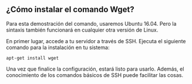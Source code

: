 ## ¿Cómo instalar el comando Wget?
Para esta demostración del comando, usaremos Ubuntu 16.04. Pero la sintaxis también funcionará en cualquier otra versión de Linux.

En primer lugar, accede a tu servidor a través de SSH. Ejecuta el siguiente comando para la instalación en tu sistema:

    apt-get install wget

Una vez que finalice la configuración, estará listo para usarlo. Además, el conocimiento de los comandos básicos de SSH puede facilitar las cosas.
